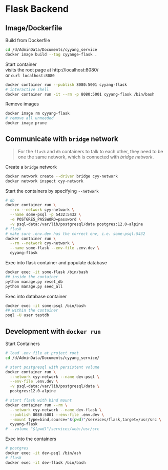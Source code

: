 
# Flask Backend

## Image/Dockerfile

Build from Dockerfile

```bash
cd /d/AdminData/Documents/cyyang_service
docker image build --tag cyyange-flask .
```
<!-- markdownlint-disable MD034 -->
Start container  
visits the root page at http://localhost:8080/  
or `curl localhost:8080`
<!-- markdownlint-ensable MD034 -->
```bash
docker container run --publish 8080:5001 cyyang-flask
# interactive shell
docker container run -it --rm -p 8080:5001 cyyang-flask /bin/bash
```

Remove images

```bash
docker image rm cyyang-flask
# remove all unneeded
docker image prune
```

## Communicate with `bridge` network

> For the `flask` and `db` containers to talk to each other, they need to be one the same network, which is connected with _bridge network_.  

Create a `bridge` network

```bash
docker network create --driver bridge cyy-network
docker network inspect cyy-network
```

Start the containers by specifying `--network`

```bash
# db
docker container run \
  --rm --network cyy-network \
  --name some-psql -p 5432:5432 \
  -e POSTGRES_PASSWORD=password \
  -v psql-data:/var/lib/postgresql/data postgres:12.0-alpine
# flask
# make sure .env.dev has the correct env, i.e. some-psql:5432
docker container run \
  --rm --network cyy-network \
  --name some-flask --env-file .env.dev \
  cyyang-flask
```

Exec into flask container and populate database

```bash
docker exec -it some-flask /bin/bash
## inside the container
python manage.py reset_db
python manage.py seed_all
```

Exec into database container

```bash
docker exec -it some-psql /bin/bash
## within the container
psql -U user testdb
```

## Development with `docker run`

Start Containers

```bash
# load .env file at project root
cd /d/AdminData/Documents/cyyang_service/
```

```bash
# start postgresql with persistent volume
docker container run \
  --network cyy-network --name dev-psql \
  --env-file .env.dev \
  -v psql-data:/var/lib/postgresql/data \
  postgres:12.0-alpine
```

```bash
# start flask with bind mount
docker container run --rm \
  --network cyy-network --name dev-flask \
  --publish 8080:5001 --env-file .env.dev \
  --mount type=bind,source="$(pwd)"/services/flask,target=/usr/src \
  cyyang-flask
# --volume "$(pwd)"/services/web:/usr/src
```

Exec into the containers

```bash
# postgres
docker exec -it dev-psql /bin/ash
# flask
docker exec -it dev-flask /bin/bash
```
